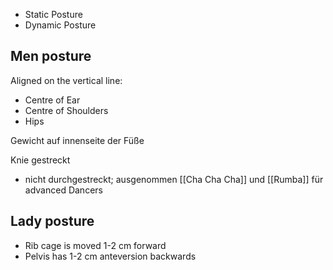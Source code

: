 - Static Posture
- Dynamic Posture

## Men posture

Aligned on the vertical line:
- Centre of Ear
- Centre of Shoulders
- Hips

Gewicht auf innenseite der Füße

Knie gestreckt 
- nicht durchgestreckt; ausgenommen [[Cha Cha Cha]] und [[Rumba]] für advanced Dancers

## Lady posture

- Rib cage is moved 1-2 cm forward
- Pelvis has 1-2 cm anteversion backwards